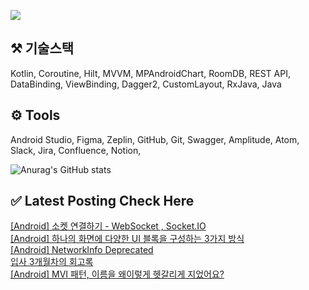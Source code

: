 


<a href="mailto:bvegemilb@gmail.com" target="_blank"><img src="https://img.shields.io/badge/Gmail-c5221f?style=flat-square&logo=Gmail&logoColor=white"/></a>



## ⚒️ 기술스택

Kotlin, Coroutine, Hilt, MVVM, MPAndroidChart, RoomDB, REST API, DataBinding, ViewBinding, Dagger2, CustomLayout, RxJava, Java




## ⚙️ Tools

Android Studio, Figma, Zeplin, GitHub, Git, Swagger, Amplitude, Atom, Slack, Jira, Confluence, Notion,




![Anurag's GitHub stats](https://github-readme-stats.vercel.app/api?username=eunie9498&show_icons=true&theme=radical)



## ✅  Latest Posting Check Here 

[[Android] 소켓 연결하기 - WebSocket , Socket.IO](https://kong-droid.com/entry/Android-%EC%86%8C%EC%BC%93-%EC%97%B0%EA%B2%B0%ED%95%98%EA%B8%B0-WebSocket-SocketIO) <br>[[Android] 하나의 화면에 다양한 UI 블록을 구성하는 3가지 방식](https://kong-droid.com/entry/Android-%ED%95%98%EB%82%98%EC%9D%98-%ED%99%94%EB%A9%B4%EC%97%90-%EB%8B%A4%EC%96%91%ED%95%9C-UI-%EB%B8%94%EB%A1%9D%EC%9D%84-%EA%B5%AC%EC%84%B1%ED%95%98%EB%8A%94-3%EA%B0%80%EC%A7%80-%EB%B0%A9%EC%8B%9D) <br>[[Android] NetworkInfo Deprecated](https://kong-droid.com/entry/Android-NetworkInfo-Deprecated) <br>[입사 3개월차의 회고록](https://kong-droid.com/entry/%EC%9E%85%EC%82%AC-3%EA%B0%9C%EC%9B%94%EC%B0%A8%EC%9D%98-%ED%9A%8C%EA%B3%A0%EB%A1%9D) <br>[[Android] MVI 패턴, 이름을 왜이렇게 헷갈리게 지었어요?](https://kong-droid.com/entry/Android-MVI-%ED%8C%A8%ED%84%B4-%EC%9D%B4%EB%A6%84%EC%9D%84-%EC%99%9C%EC%9D%B4%EB%A0%87%EA%B2%8C-%ED%97%B7%EA%B0%88%EB%A6%AC%EA%B2%8C-%EC%A7%80%EC%97%88%EC%96%B4%EC%9A%94) <br>